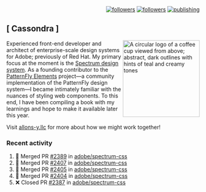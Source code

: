 <p align="right"><a rel="me" href="https://front-end.social/@castastrophe">
    <img alt="followers" title="Follow me on Mastodon" src="https://img.shields.io/mastodon/follow/109297102751309835?domain=https%3A%2F%2Ffront-end.social&label=Follow&logo=mastodon&logoColor=white&style=for-the-badge&labelColor=008080&color=006969"/></a>
  <a href="https://codepen.io/castastrophe/">
    <img alt="followers" title="Follow me on CodePen" src="https://img.shields.io/badge/16-1?color=640464&labelColor=7c007c&style=for-the-badge&logo=codepen&label=Follow"/></a>
<a href="https://castastrophe.medium.com/">
    <img alt="publishing" title="View articles on Medium" src="https://img.shields.io/badge/107-1?color=666&labelColor=444&label=subscribe&logo=medium&logoColor=white&style=for-the-badge"/></a>
</p>

## [&nbsp;Cassondra&nbsp;]

<img align="right" src="https://github-production-user-asset-6210df.s3.amazonaws.com/1840295/253016758-ba468774-1cd3-42c2-8f43-947b5eeb5edf.png" height="200" alt="A circular logo of a coffee cup viewed from above; abstract, dark outlines with hints of teal and creamy tones">

Experienced front-end developer and architect of enterprise-scale design systems for Adobe; previously of Red Hat. My primary focus at the moment is the [Spectrum design system](https://github.com/adobe/spectrum-css). As a founding contributor to the [PatternFly&nbsp;Elements](https://github.com/patternfly/patternfly-elements) project&mdash;a community implementation of the PatternFly design system&mdash;I became intimately familiar with the nuances of styling web components. To this end, I have been compiling a book with my learnings and hope to make it available later this year.

Visit [allons-y.llc](http://allons-y.llc/) for more about how we might work together!

### Recent activity

<!--START_SECTION:activity-->
1. 🎉 Merged PR [#2389](https://github.com/adobe/spectrum-css/pull/2389) in [adobe/spectrum-css](https://github.com/adobe/spectrum-css)
2. 🎉 Merged PR [#2407](https://github.com/adobe/spectrum-css/pull/2407) in [adobe/spectrum-css](https://github.com/adobe/spectrum-css)
3. 🎉 Merged PR [#2405](https://github.com/adobe/spectrum-css/pull/2405) in [adobe/spectrum-css](https://github.com/adobe/spectrum-css)
4. 🎉 Merged PR [#2404](https://github.com/adobe/spectrum-css/pull/2404) in [adobe/spectrum-css](https://github.com/adobe/spectrum-css)
5. ❌ Closed PR [#2387](https://github.com/adobe/spectrum-css/pull/2387) in [adobe/spectrum-css](https://github.com/adobe/spectrum-css)
<!--END_SECTION:activity-->
